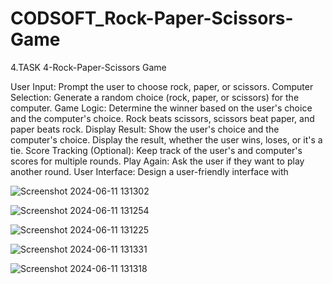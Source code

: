 # CODSOFT_Rock-Paper-Scissors-Game

4.TASK 4-Rock-Paper-Scissors Game

User Input: Prompt the user to choose rock, paper, or scissors.
Computer Selection: Generate a random choice (rock, paper, or scissors) for
the computer.
Game Logic: Determine the winner based on the user's choice and the
computer's choice.
Rock beats scissors, scissors beat paper, and paper beats rock.
Display Result: Show the user's choice and the computer's choice.
Display the result, whether the user wins, loses, or it's a tie.
Score Tracking (Optional): Keep track of the user's and computer's scores for
multiple rounds.
Play Again: Ask the user if they want to play another round.
User Interface: Design a user-friendly interface with


![Screenshot 2024-06-11 131302](https://github.com/Arya2304/CODESOFT_pp/assets/153444207/dc1ff7ec-d77a-4898-bf9f-81698eb973b9)

![Screenshot 2024-06-11 131254](https://github.com/Arya2304/CODESOFT_pp/assets/153444207/17f8f009-64e0-47ef-8e18-eec5082579c3)

![Screenshot 2024-06-11 131225](https://github.com/Arya2304/CODESOFT_pp/assets/153444207/5ad25be3-0239-4728-acdd-29bbaf3ed6a0)

![Screenshot 2024-06-11 131331](https://github.com/Arya2304/CODESOFT_pp/assets/153444207/799633da-670b-4209-afcc-47e7eb12102a)

![Screenshot 2024-06-11 131318](https://github.com/Arya2304/CODESOFT_pp/assets/153444207/d3b27677-830f-4a95-91b7-ca73ca561006)

